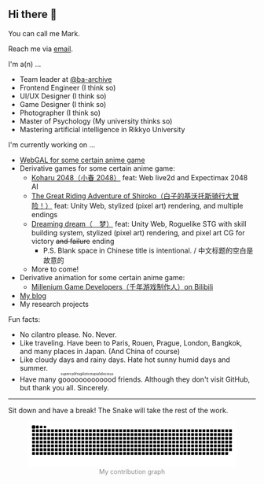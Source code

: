 ## Hi there 👋

You can call me Mark.

Reach me via [email](mailto:chenzhaolu_deer@outlook.com).

I'm a(n) …

- Team leader at [@ba-archive](https://github.com/ba-archive)
- Frontend Engineer (I think so)
- UI/UX Designer (I think so)
- Game Designer (I think so)
- Photographer (I think so)
- Master of Psychology (My university thinks so)
- Mastering artificial intelligence in Rikkyo University

I'm currently working on …

- [WebGAL for some certain anime game](https://blue-archive.io)
- Derivative games for some certain anime game:
  - [Koharu 2048（小春 2048）](https://koharu.blue-archive.io/) feat: Web live2d and Expectimax 2048 AI
  - [The Great Riding Adventure of Shiroko（白子的基沃托斯骑行大冒险！）](https://shiroko.blue-archive.io/) feat: Unity Web, stylized (pixel art) rendering, and multiple endings
  - <span><a href="https://games.blue-archive.io/koharu-dream/" target="_blank">Dreaming dream（　梦）</a> feat: Unity Web, Roguelike STG with skill building system, stylized (pixel art) rendering, and pixel art CG for victory ~~and failure~~ ending</span>
    - P.S. Blank space in Chinese title is intentional. / 中文标题的空白是故意的
  - More to come!
- Derivative animation for some certain anime game:
  - [Millenium Game Developers（千年游戏制作人）on Bilibili](https://www.bilibili.com/video/BV19K421C722/)
- [My blog](https://mark9804.github.io/blog/)
- My research projects

Fun facts:

- No cilantro please. No. Never.
- Like traveling. Have been to Paris, Rouen, Prague, London, Bangkok, and many places in Japan. (And China of course)
- Like cloudy days and rainy days. Hate hot sunny humid days and summer.
- Have many <ruby>gooooooooooood<rt>supercalifragilisticexpialidocious</rt></ruby> friends. Although they don't visit GitHub, but thank you all. Sincerely.

---

Sit down and have a break! The Snake will take the rest of the work.

<figure style="text-align: center; color: #8c8c8c; font-size: 0.8rem;">
<img src="https://raw.githubusercontent.com/mark9804/mark9804/refs/heads/master/dist/github-contribution-grid-snake.svg" alt="My contribution graph">
<figcaption>My contribution graph</figcaption>
</figure>
